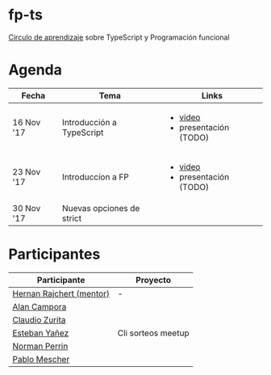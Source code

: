 # fp-ts
[Circulo de aprendizaje](https://raw.githubusercontent.com/circulo-aprendizaje/organizacion) sobre TypeScript y Programación funcional

# Agenda

| Fecha  | Tema | Links |
| ------------- | ------------- | ------------- |
| 16 Nov '17 | Introducción a TypeScript | <ul><li>[video](https://www.youtube.com/watch?v=SYybejXWP7Q)</li><li>presentación (TODO)</li></ul> |
| 23 Nov '17 | Introduccíon a FP | <ul><li>[video](https://www.youtube.com/watch?v=Iwd4JLSk1d4)</li><li>presentación (TODO)</li></ul>|
| 30 Nov '17 | Nuevas opciones de strict | |

# Participantes

| Participante   | Proyecto |
| ------------- | ------------- | 
| [Hernan Rajchert (mentor)](https://github.com/circulo-aprendizaje/organizacion/blob/master/mensajes/hernan_rajchert.md) | - |  
| [Alan Campora](https://github.com/circulo-aprendizaje/organizacion/blob/master/mensajes/alancampora.md)  | |
| [Claudio Zurita](https://github.com/circulo-aprendizaje/organizacion/blob/master/mensajes/claudio_zurita.md)   | |
| [Esteban Yañez](https://github.com/circulo-aprendizaje/organizacion/blob/master/mensajes/teban.md) | Cli sorteos meetup |
| [Norman Perrin](https://github.com/circulo-aprendizaje/organizacion/blob/master/mensajes/norman_perrin.md) | |
| [Pablo Mescher](https://github.com/circulo-aprendizaje/organizacion/blob/master/mensajes/pablo_mescher.md) | |
